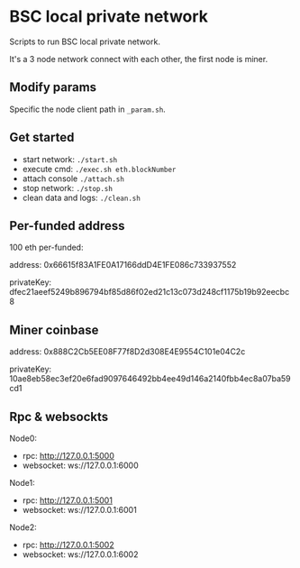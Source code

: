 # BSC local private network

Scripts to run BSC local private network.

It's a 3 node network connect with each other, the first node is miner.

## Modify params

Specific the node client path in `_param.sh`.

## Get started

- start network: `./start.sh`
- execute cmd: `./exec.sh eth.blockNumber`
- attach console `./attach.sh`
- stop network: `./stop.sh`
- clean data and logs: `./clean.sh`

## Per-funded address

100 eth per-funded:

address: 0x66615f83A1FE0A17166ddD4E1FE086c733937552

privateKey: dfec21aeef5249b896794bf85d86f02ed21c13c073d248cf1175b19b92eecbc8

## Miner coinbase

address: 0x888C2Cb5EE08F77f8D2d308E4E9554C101e04C2c

privateKey: 10ae8eb58ec3ef20e6fad9097646492bb4ee49d146a2140fbb4ec8a07ba59cd1

## Rpc & websockts

Node0:

- rpc: http://127.0.0.1:5000
- websocket: ws://127.0.0.1:6000

Node1:

- rpc: http://127.0.0.1:5001
- websocket: ws://127.0.0.1:6001

Node2:

- rpc: http://127.0.0.1:5002
- websocket: ws://127.0.0.1:6002
